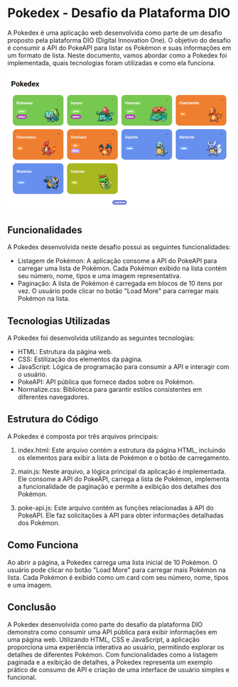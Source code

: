 # Pokedex - Desafio da Plataforma DIO

A Pokedex é uma aplicação web desenvolvida como parte de um desafio proposto pela plataforma DIO (Digital Innovation One). O objetivo do desafio é consumir a API do PokeAPI para listar os Pokémon e suas informações em um formato de lista. Neste documento, vamos abordar como a Pokedex foi implementada, quais tecnologias foram utilizadas e como ela funciona.

![pokedex](assets/img/pokedex.png)

## Funcionalidades
A Pokedex desenvolvida neste desafio possui as seguintes funcionalidades:

- Listagem de Pokémon: A aplicação consome a API do PokeAPI para carregar uma lista de Pokémon. Cada Pokémon exibido na lista contém seu número, nome, tipos e uma imagem representativa.
- Paginação: A lista de Pokémon é carregada em blocos de 10 itens por vez. O usuário pode clicar no botão "Load More" para carregar mais Pokémon na lista.


## Tecnologias Utilizadas
A Pokedex foi desenvolvida utilizando as seguintes tecnologias:

- HTML: Estrutura da página web.
- CSS: Estilização dos elementos da página.
- JavaScript: Lógica de programação para consumir a API e interagir com o usuário.
- PokeAPI: API pública que fornece dados sobre os Pokémon.
- Normalize.css: Biblioteca para garantir estilos consistentes em diferentes navegadores.


## Estrutura do Código
A Pokedex é composta por três arquivos principais:

1. index.html: Este arquivo contém a estrutura da página HTML, incluindo os elementos para exibir a lista de Pokémon e o botão de carregamento.

2. main.js: Neste arquivo, a lógica principal da aplicação é implementada. Ele consome a API do PokeAPI, carrega a lista de Pokémon, implementa a funcionalidade de paginação e permite a exibição dos detalhes dos Pokémon.

3. poke-api.js: Este arquivo contém as funções relacionadas à API do PokeAPI. Ele faz solicitações à API para obter informações detalhadas dos Pokémon.

## Como Funciona
Ao abrir a página, a Pokedex carrega uma lista inicial de 10 Pokémon. O usuário pode clicar no botão "Load More" para carregar mais Pokémon na lista. Cada Pokémon é exibido como um card com seu número, nome, tipos e uma imagem.

## Conclusão
A Pokedex desenvolvida como parte do desafio da plataforma DIO demonstra como consumir uma API pública para exibir informações em uma página web. Utilizando HTML, CSS e JavaScript, a aplicação proporciona uma experiência interativa ao usuário, permitindo explorar os detalhes de diferentes Pokémon. Com funcionalidades como a listagem paginada e a exibição de detalhes, a Pokedex representa um exemplo prático de consumo de API e criação de uma interface de usuário simples e funcional.